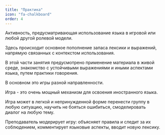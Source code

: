 ```yaml
---
title: "Практика"
icon: "fa-chalkboard"
order: 4
---
```

Активность, предусматривающая использование языка в игровой или любой другой ролевой модели.

Здесь происходит основное пополнение запаса лексики и выражений, напрямую связанных с контекстом использования.

В этой части занятия предусмотрено применение материала в живой среде, знакомство с устойчивыми выражениями и иными аспектами языка, путем практики говорения.

В основном это игры разной направленности.

Игра - это очень мощный механизм для освоения иностранного языка.

Игра может в легкой и непринужденной форме перенести группу в любую ситуацию, научить не бояться ошибиться, смоделировать диалог на любую тему.

Преподаватель модерирует игру: объясняет правила и следит за их соблюдением, комментирует языковые аспекты, вводит новую лексику.
